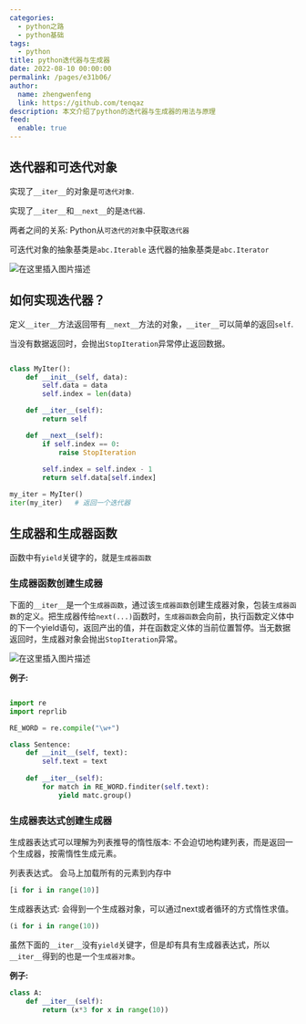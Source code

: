 ```yaml
---
categories: 
  - python之路
  - python基础
tags: 
  - python
title: python迭代器与生成器
date: 2022-08-10 00:00:00
permalink: /pages/e31b06/
author: 
  name: zhengwenfeng
  link: https://github.com/tenqaz
description: 本文介绍了python的迭代器与生成器的用法与原理
feed: 
  enable: true
---
```


## 迭代器和可迭代对象

实现了`__iter__`的对象是`可迭代对象`.

实现了`__iter__`和`__next__`的是`迭代器`. 

两者之间的关系: Python从`可迭代的对象`中获取`迭代器`

可迭代对象的抽象基类是`abc.Iterable`
迭代器的抽象基类是`abc.Iterator`

![在这里插入图片描述](https://gcore.jsdelivr.net/gh/tenqaz/BLOG-CDN@main/1604801659428.png#crop=0&crop=0&crop=1&crop=1&id=Wm3Ir&originalType=binary&ratio=1&rotation=0&showTitle=false&status=done&style=none&title=)

## 如何实现迭代器？

定义`__iter__`方法返回带有`__next__`方法的对象，`__iter__`可以简单的返回`self`.

当没有数据返回时，会抛出`StopIteration`异常停止返回数据。

```python

class MyIter():
    def __init__(self, data):
        self.data = data
        self.index = len(data)

    def __iter__(self):
        return self

    def __next__(self):
        if self.index == 0:
            raise StopIteration
        
        self.index = self.index - 1
        return self.data[self.index]

my_iter = MyIter()
iter(my_iter)   # 返回一个迭代器

```



## 生成器和生成器函数

函数中有`yield`关键字的，就是`生成器函数`

### 生成器函数创建生成器

下面的`__iter__`是一个`生成器函数`，通过该`生成器函数`创建生成器对象，包装`生成器函数`的定义。把生成器传给`next(...)`函数时，`生成器函数`会向前，执行函数定义体中的下一个yield语句，返回产出的值，并在函数定义体的当前位置暂停。当无数据返回时，生成器对象会抛出`StopIteration`异常。

![在这里插入图片描述](https://gcore.jsdelivr.net/gh/tenqaz/BLOG-CDN@main/1604801717175.png#crop=0&crop=0&crop=1&crop=1&id=aKP8P&originHeight=333&originWidth=1092&originalType=binary&ratio=1&rotation=0&showTitle=false&status=done&style=none&title=)


**例子:**
```python

import re
import reprlib

RE_WORD = re.compile("\w+")

class Sentence:
    def __init__(self, text):
        self.text = text
        
    def __iter__(self):
        for match in RE_WORD.finditer(self.text):
            yield matc.group()
```

### 生成器表达式创建生成器

生成器表达式可以理解为列表推导的惰性版本: 不会迫切地构建列表，而是返回一个生成器，按需惰性生成元素。

列表表达式。 会马上加载所有的元素到内存中
```python
[i for i in range(10)]
```

生成器表达式: 会得到一个生成器对象，可以通过next或者循环的方式惰性求值。
```python
(i for i in range(10))
```


虽然下面的`__iter__`没有`yield`关键字，但是却有具有生成器表达式，所以`__iter__`得到的也是一个`生成器对象`。

**例子:**
```python
class A:
    def __iter__(self):
        return (x*3 for x in range(10))
```